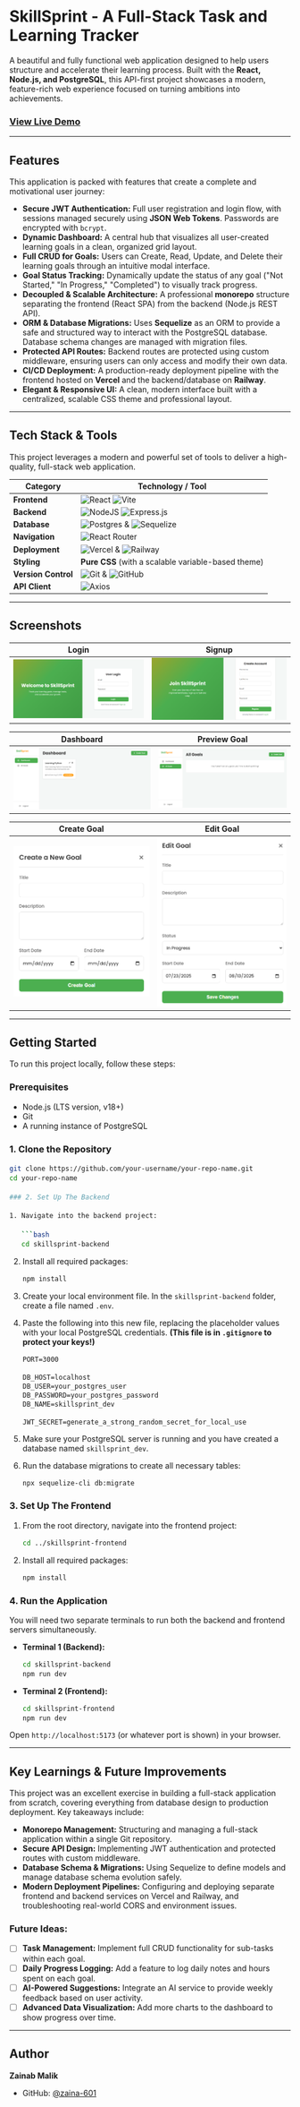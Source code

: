 # SkillSprint - A Full-Stack Task and Learning Tracker

A beautiful and fully functional web application designed to help users structure and accelerate their learning process. Built with the **React, Node.js, and PostgreSQL**, this API-first project showcases a modern, feature-rich web experience focused on turning ambitions into achievements.

### **[View Live Demo](https://skill-sprint-gilt.vercel.app/)**

---

## Features

This application is packed with features that create a complete and motivational user journey:

*   **Secure JWT Authentication:** Full user registration and login flow, with sessions managed securely using **JSON Web Tokens**. Passwords are encrypted with `bcrypt`.
*   **Dynamic Dashboard:** A central hub that visualizes all user-created learning goals in a clean, organized grid layout.
*   **Full CRUD for Goals:** Users can Create, Read, Update, and Delete their learning goals through an intuitive modal interface.
*   **Goal Status Tracking:** Dynamically update the status of any goal ("Not Started," "In Progress," "Completed") to visually track progress.
*   **Decoupled & Scalable Architecture:** A professional **monorepo** structure separating the frontend (React SPA) from the backend (Node.js REST API).
*   **ORM & Database Migrations:** Uses **Sequelize** as an ORM to provide a safe and structured way to interact with the PostgreSQL database. Database schema changes are managed with migration files.
*   **Protected API Routes:** Backend routes are protected using custom middleware, ensuring users can only access and modify their own data.
*   **CI/CD Deployment:** A production-ready deployment pipeline with the frontend hosted on **Vercel** and the backend/database on **Railway**.
*   **Elegant & Responsive UI:** A clean, modern interface built with a centralized, scalable CSS theme and professional layout.

---

## Tech Stack & Tools

This project leverages a modern and powerful set of tools to deliver a high-quality, full-stack web application.

| Category          | Technology / Tool                                                                                                                                                                                                                                                                                       |
| ----------------- | ------------------------------------------------------------------------------------------------------------------------------------------------------------------------------------------------------------------------------------------------------------------------------------------------------- |
| **Frontend**      | ![React](https://img.shields.io/badge/React-20232A?style=for-the-badge&logo=react&logoColor=61DAFB) ![Vite](https://img.shields.io/badge/vite-%23646CFF.svg?style=for-the-badge&logo=vite&logoColor=white)                                                                                                    |
| **Backend**       | ![NodeJS](https://img.shields.io/badge/node.js-6DA55F?style=for-the-badge&logo=node.js&logoColor=white) ![Express.js](https://img.shields.io/badge/express.js-%23404d59.svg?style=for-the-badge&logo=express&logoColor=%2361DAFB)                                                                           |
| **Database**      | ![Postgres](https://img.shields.io/badge/postgres-%23316192.svg?style=for-the-badge&logo=postgresql&logoColor=white) & ![Sequelize](https://img.shields.io/badge/Sequelize-52B0E7?style=for-the-badge&logo=Sequelize&logoColor=white)                                                                     |
| **Navigation**    | ![React Router](https://img.shields.io/badge/React_Router-CA4245?style=for-the-badge&logo=react-router&logoColor=white)                                                                                                                                                                                      |
| **Deployment**    | ![Vercel](https://img.shields.io/badge/Vercel-000000?style=for-the-badge&logo=vercel&logoColor=white) & ![Railway](https://img.shields.io/badge/Railway-0B0D0E?style=for-the-badge&logo=railway&logoColor=white)                                                                                                  |
| **Styling**       | **Pure CSS** (with a scalable variable-based theme)                                                                                                                                                                                                                                                       |
| **Version Control** | ![Git](https://img.shields.io/badge/GIT-E44C30?style=for-the-badge&logo=git&logoColor=white) & ![GitHub](https://img.shields.io/badge/GitHub-100000?style=for-the-badge&logo=github&logoColor=white)                                                                                                                |
| **API Client**    | ![Axios](https://img.shields.io/badge/Axios-5A29E4?style=for-the-badge&logo=axios&logoColor=white)                                                                                                                                                                                                            |

---


## Screenshots

| Login | Signup |
|:-----:|:------:|
| ![Login Screen](screenshots/login.png) | ![Signup Screen](screenshots/signup.png) |

| Dashboard | Preview Goal |
|:---------:|:------------:|
| ![Dashboard Screen](screenshots/dashboard.png) | ![Preview Goal Screen](screenshots/preview_goals.png) |

| Create Goal | Edit Goal |
|:-----------:|:---------:|
| ![Create Goal Screen](screenshots/create_goal.png) | ![Edit Goal Screen](screenshots/edit_goal.png) |

---

## Getting Started

To run this project locally, follow these steps:

### Prerequisites

*   Node.js (LTS version, v18+)
*   Git
*   A running instance of PostgreSQL

### 1. Clone the Repository

```bash
git clone https://github.com/your-username/your-repo-name.git
cd your-repo-name

### 2. Set Up The Backend

1. Navigate into the backend project:

   ```bash
   cd skillsprint-backend
   ```
2. Install all required packages:

   ```bash
   npm install
   ```
3. Create your local environment file. In the `skillsprint-backend` folder, create a file named `.env`.
4. Paste the following into this new file, replacing the placeholder values with your local PostgreSQL credentials. **(This file is in `.gitignore` to protect your keys!)**

   ```dotenv
   PORT=3000

   DB_HOST=localhost
   DB_USER=your_postgres_user
   DB_PASSWORD=your_postgres_password
   DB_NAME=skillsprint_dev

   JWT_SECRET=generate_a_strong_random_secret_for_local_use
   ```
5. Make sure your PostgreSQL server is running and you have created a database named `skillsprint_dev`.
6. Run the database migrations to create all necessary tables:

   ```bash
   npx sequelize-cli db:migrate
   ```

### 3. Set Up The Frontend

1. From the root directory, navigate into the frontend project:

   ```bash
   cd ../skillsprint-frontend
   ```
2. Install all required packages:

   ```bash
   npm install
   ```

### 4. Run the Application

You will need two separate terminals to run both the backend and frontend servers simultaneously.

* **Terminal 1 (Backend):**

  ```bash
  cd skillsprint-backend
  npm run dev
  ```

* **Terminal 2 (Frontend):**

  ```bash
  cd skillsprint-frontend
  npm run dev
  ```

Open `http://localhost:5173` (or whatever port is shown) in your browser.

---

## Key Learnings & Future Improvements

This project was an excellent exercise in building a full-stack application from scratch, covering everything from database design to production deployment. Key takeaways include:

* **Monorepo Management:** Structuring and managing a full-stack application within a single Git repository.
* **Secure API Design:** Implementing JWT authentication and protected routes with custom middleware.
* **Database Schema & Migrations:** Using Sequelize to define models and manage database schema evolution safely.
* **Modern Deployment Pipelines:** Configuring and deploying separate frontend and backend services on Vercel and Railway, and troubleshooting real-world CORS and environment issues.

### Future Ideas:

* [ ] **Task Management:** Implement full CRUD functionality for sub-tasks within each goal.
* [ ] **Daily Progress Logging:** Add a feature to log daily notes and hours spent on each goal.
* [ ] **AI-Powered Suggestions:** Integrate an AI service to provide weekly feedback based on user activity.
* [ ] **Advanced Data Visualization:** Add more charts to the dashboard to show progress over time.

---

## Author

**Zainab Malik**

* GitHub: [@zaina-601](https://github.com/zaina-601/SkillSprint)
